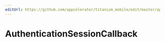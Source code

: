```yaml
---
editUrl: https://github.com/appcelerator/titanium_mobile/edit/master/apidoc/AuthenticationSession.yml
---
```

# AuthenticationSessionCallback

<TypeHeader/>

<ApiDocs/>
